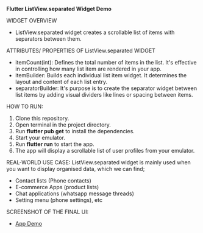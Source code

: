 **Flutter ListView.separated Widget Demo**

WIDGET OVERVIEW
 - ListView.separated widget creates a scrollable list of items with separators between them.

ATTRIBUTES/ PROPERTIES OF ListView.separated WIDGET
 - itemCount(int): Defines the total number of items in the list. It's effective in controlling how many list item are rendered in your app.
 - itemBuilder: Builds each individual list item widget. It determines the layout and content of each list entry.
 - separatorBuilder: It's purpose is to create the separator widget between list items by adding visual dividers like lines or spacing between items.

HOW TO RUN:
 1. Clone this repository.
 2. Open terminal in the project directory.
 3. Run **flutter pub get** to install the dependencies.
 4. Start your emulator. 
 5. Run **flutter run** to start the app.
 6. The app will display a scrollable list of user profiles from your emulator.

REAL-WORLD USE CASE:
ListView.separated widget is mainly used when you want to display organised data, which we can find;
 - Contact lists (Phone contacts)
 - E-commerce Apps (product lists)
 - Chat applications (whatsapp message threads)
 - Setting menu (phone settings), etc

SCREENSHOT OF THE FINAL UI:
 - [App Demo](screenshot/final_UI.PNG)
